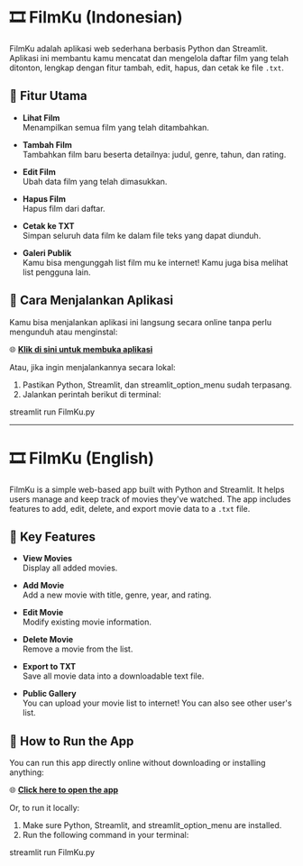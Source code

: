 # 🎞️ FilmKu (Indonesian)

FilmKu adalah aplikasi web sederhana berbasis Python dan Streamlit. Aplikasi ini membantu kamu mencatat dan mengelola daftar film yang telah ditonton, lengkap dengan fitur tambah, edit, hapus, dan cetak ke file `.txt`.

## 📌 Fitur Utama

- **Lihat Film**  
  Menampilkan semua film yang telah ditambahkan.

- **Tambah Film**  
  Tambahkan film baru beserta detailnya: judul, genre, tahun, dan rating.

- **Edit Film**  
  Ubah data film yang telah dimasukkan.

- **Hapus Film**  
  Hapus film dari daftar.

- **Cetak ke TXT**  
  Simpan seluruh data film ke dalam file teks yang dapat diunduh.

- **Galeri Publik**  
  Kamu bisa mengunggah list film mu ke internet! Kamu juga bisa melihat list pengguna lain.

## 🚀 Cara Menjalankan Aplikasi

Kamu bisa menjalankan aplikasi ini langsung secara online tanpa perlu mengunduh atau menginstal:

🌐 **[Klik di sini untuk membuka aplikasi](https://adityammar65-filmku-filmkufinal-t1vf59.streamlit.app/)**

Atau, jika ingin menjalankannya secara lokal:

1. Pastikan Python, Streamlit, dan streamlit_option_menu sudah terpasang.
2. Jalankan perintah berikut di terminal:

streamlit run FilmKu.py

---

# 🎞️ FilmKu (English)

FilmKu is a simple web-based app built with Python and Streamlit. It helps users manage and keep track of movies they've watched. The app includes features to add, edit, delete, and export movie data to a `.txt` file.

## 📌 Key Features

- **View Movies**  
  Display all added movies.

- **Add Movie**  
  Add a new movie with title, genre, year, and rating.

- **Edit Movie**  
  Modify existing movie information.

- **Delete Movie**  
  Remove a movie from the list.

- **Export to TXT**  
  Save all movie data into a downloadable text file.

- **Public Gallery**  
  You can upload your movie list to internet! You can also see other user's list.

## 🚀 How to Run the App

You can run this app directly online without downloading or installing anything:

🌐 **[Click here to open the app](https://adityammar65-filmku-filmkufinal-t1vf59.streamlit.app/)**

Or, to run it locally:

1. Make sure Python, Streamlit, and streamlit_option_menu are installed.
2. Run the following command in your terminal:

streamlit run FilmKu.py
